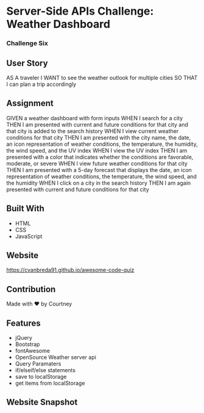 # Server-Side APIs Challenge: Weather Dashboard
### Challenge Six

## User Story
AS A traveler
I WANT to see the weather outlook for multiple cities
SO THAT I can plan a trip accordingly

## Assignment
GIVEN a weather dashboard with form inputs
WHEN I search for a city
THEN I am presented with current and future conditions for that city and that city is added to the search history
WHEN I view current weather conditions for that city
THEN I am presented with the city name, the date, an icon representation of weather conditions, the temperature, the humidity, the wind speed, and the UV index
WHEN I view the UV index
THEN I am presented with a color that indicates whether the conditions are favorable, moderate, or severe
WHEN I view future weather conditions for that city
THEN I am presented with a 5-day forecast that displays the date, an icon representation of weather conditions, the temperature, the wind speed, and the humidity
WHEN I click on a city in the search history
THEN I am again presented with current and future conditions for that city

## Built With
- HTML
- CSS
- JavaScript

## Website
https://cvanbreda91.github.io/awesome-code-quiz

## Contribution
Made with ❤️ by Courtney

## Features
- jQuery
- Bootstrap
- fontAwesome
- OpenSource Weather server api
- Query Paramaters
- if/elseif/else statements
- save to localStorage
- get items from localStorage

## Website Snapshot
